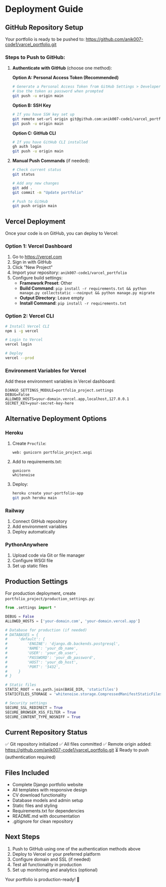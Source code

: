 # Deployment Guide

## GitHub Repository Setup

Your portfolio is ready to be pushed to: https://github.com/anik007-code1/varcel_portfolio.git

### Steps to Push to GitHub:

1. **Authenticate with GitHub** (choose one method):

   **Option A: Personal Access Token (Recommended)**
   ```bash
   # Generate a Personal Access Token from GitHub Settings > Developer settings > Personal access tokens
   # Use the token as password when prompted
   git push -u origin main
   ```

   **Option B: SSH Key**
   ```bash
   # If you have SSH key set up
   git remote set-url origin git@github.com:anik007-code1/varcel_portfolio.git
   git push -u origin main
   ```

   **Option C: GitHub CLI**
   ```bash
   # If you have GitHub CLI installed
   gh auth login
   git push -u origin main
   ```

2. **Manual Push Commands** (if needed):
   ```bash
   # Check current status
   git status
   
   # Add any new changes
   git add .
   git commit -m "Update portfolio"
   
   # Push to GitHub
   git push origin main
   ```

## Vercel Deployment

Once your code is on GitHub, you can deploy to Vercel:

### Option 1: Vercel Dashboard
1. Go to https://vercel.com
2. Sign in with GitHub
3. Click "New Project"
4. Import your repository: `anik007-code1/varcel_portfolio`
5. Configure build settings:
   - **Framework Preset**: Other
   - **Build Command**: `pip install -r requirements.txt && python manage.py collectstatic --noinput && python manage.py migrate`
   - **Output Directory**: Leave empty
   - **Install Command**: `pip install -r requirements.txt`

### Option 2: Vercel CLI
```bash
# Install Vercel CLI
npm i -g vercel

# Login to Vercel
vercel login

# Deploy
vercel --prod
```

### Environment Variables for Vercel

Add these environment variables in Vercel dashboard:

```
DJANGO_SETTINGS_MODULE=portfolio_project.settings
DEBUG=False
ALLOWED_HOSTS=your-domain.vercel.app,localhost,127.0.0.1
SECRET_KEY=your-secret-key-here
```

## Alternative Deployment Options

### Heroku
1. Create `Procfile`:
   ```
   web: gunicorn portfolio_project.wsgi
   ```

2. Add to requirements.txt:
   ```
   gunicorn
   whitenoise
   ```

3. Deploy:
   ```bash
   heroku create your-portfolio-app
   git push heroku main
   ```

### Railway
1. Connect GitHub repository
2. Add environment variables
3. Deploy automatically

### PythonAnywhere
1. Upload code via Git or file manager
2. Configure WSGI file
3. Set up static files

## Production Settings

For production deployment, create `portfolio_project/production_settings.py`:

```python
from .settings import *

DEBUG = False
ALLOWED_HOSTS = ['your-domain.com', 'your-domain.vercel.app']

# Database for production (if needed)
# DATABASES = {
#     'default': {
#         'ENGINE': 'django.db.backends.postgresql',
#         'NAME': 'your_db_name',
#         'USER': 'your_db_user',
#         'PASSWORD': 'your_db_password',
#         'HOST': 'your_db_host',
#         'PORT': '5432',
#     }
# }

# Static files
STATIC_ROOT = os.path.join(BASE_DIR, 'staticfiles')
STATICFILES_STORAGE = 'whitenoise.storage.CompressedManifestStaticFilesStorage'

# Security settings
SECURE_SSL_REDIRECT = True
SECURE_BROWSER_XSS_FILTER = True
SECURE_CONTENT_TYPE_NOSNIFF = True
```

## Current Repository Status

✅ Git repository initialized
✅ All files committed
✅ Remote origin added: https://github.com/anik007-code1/varcel_portfolio.git
⏳ Ready to push (authentication required)

## Files Included

- Complete Django portfolio website
- All templates with responsive design
- CV download functionality
- Database models and admin setup
- Static files and styling
- Requirements.txt for dependencies
- README.md with documentation
- .gitignore for clean repository

## Next Steps

1. Push to GitHub using one of the authentication methods above
2. Deploy to Vercel or your preferred platform
3. Configure domain and SSL (if needed)
4. Test all functionality in production
5. Set up monitoring and analytics (optional)

Your portfolio is production-ready! 🚀
